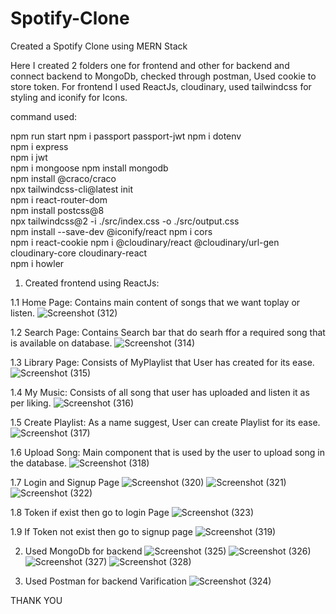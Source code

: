 # Spotify-Clone

Created a Spotify Clone using MERN Stack 

Here I created 2 folders one for frontend and other for backend and connect backend to MongoDb, checked through postman, Used cookie to store token. For frontend I used ReactJs, cloudinary, used tailwindcss for styling and iconify for Icons.

command used: 

npm run start
npm i passport passport-jwt 
npm i dotenv  
npm i express  
npm i jwt           
npm i mongoose 
npm install mongodb  
npm install @craco/craco  
npx tailwindcss-cli@latest init  
npm i react-router-dom  
npm install postcss@8  
npx tailwindcss@2 -i ./src/index.css -o ./src/output.css        
npm install --save-dev @iconify/react
npm i cors  
npm i react-cookie 
npm i @cloudinary/react @cloudinary/url-gen cloudinary-core cloudinary-react   
npm i howler 

1. Created frontend using ReactJs: 

1.1 Home Page: Contains main content of songs that we want toplay or listen.
![Screenshot (312)](https://github.com/RahulBhola/Spotify-Clone/assets/104344946/cf17da53-06ab-49ca-a073-5827afa490ba)

1.2 Search Page: Contains Search bar that do searh ffor a required song that is available on database.
![Screenshot (314)](https://github.com/RahulBhola/Spotify-Clone/assets/104344946/81e3ab34-c363-4029-b2a0-6dc297be759d)

1.3 Library Page: Consists of MyPlaylist that User has created for its ease.
![Screenshot (315)](https://github.com/RahulBhola/Spotify-Clone/assets/104344946/afc2d4e9-e65d-4927-84cc-ca613eba192f)

1.4 My Music: Consists of all song that user has uploaded and listen it as per liking.
![Screenshot (316)](https://github.com/RahulBhola/Spotify-Clone/assets/104344946/aef7d750-b7b4-4620-a7ab-01da71d36612)

1.5 Create Playlist: As a name suggest, User can create Playlist for its ease. 
![Screenshot (317)](https://github.com/RahulBhola/Spotify-Clone/assets/104344946/3e28d404-b47c-4edf-b0d2-8df3e0e10dff)

1.6 Upload Song: Main component that is used by the user to upload song in the database.
![Screenshot (318)](https://github.com/RahulBhola/Spotify-Clone/assets/104344946/80ccee77-da3b-470b-ac39-479c3612dd0b)

1.7 Login and Signup Page
![Screenshot (320)](https://github.com/RahulBhola/Spotify-Clone/assets/104344946/e261b475-db6a-488e-b8d6-4360e72fbe27)
![Screenshot (321)](https://github.com/RahulBhola/Spotify-Clone/assets/104344946/7d6b16ab-771f-4e11-9494-ba7f2dd42048)
![Screenshot (322)](https://github.com/RahulBhola/Spotify-Clone/assets/104344946/4d9e9052-b880-42f5-931f-4f31b6f14f27)

1.8 Token if exist then go to login Page 
![Screenshot (323)](https://github.com/RahulBhola/Spotify-Clone/assets/104344946/c3676625-2320-4414-9438-4fad7d62ec95)

1.9 If Token not exist then go to signup page 
![Screenshot (319)](https://github.com/RahulBhola/Spotify-Clone/assets/104344946/7e32fd1f-2247-46ec-9d59-c13244d7c746)

2. Used MongoDb for backend
![Screenshot (325)](https://github.com/RahulBhola/Spotify-Clone/assets/104344946/4e0fbca8-3da9-4d6b-b8ce-29735bb3167d)
![Screenshot (326)](https://github.com/RahulBhola/Spotify-Clone/assets/104344946/22f40ecb-9caf-4d42-8148-63caf13b3c2e)
![Screenshot (327)](https://github.com/RahulBhola/Spotify-Clone/assets/104344946/d274aef2-2c98-454c-87ae-40b3e4bb7c6a)
![Screenshot (328)](https://github.com/RahulBhola/Spotify-Clone/assets/104344946/acd050d4-7cd0-47e8-9695-8f9b8df9bf6e)


3. Used Postman for backend Varification
![Screenshot (324)](https://github.com/RahulBhola/Spotify-Clone/assets/104344946/64c9ca59-aaa5-4df2-be13-bc3eef3cc41e)


THANK YOU

